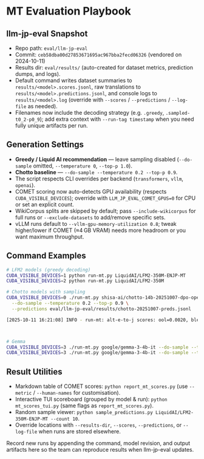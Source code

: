 # MT Evaluation Playbook

## llm-jp-eval Snapshot
- Repo path: `eval/llm-jp-eval`
- Commit: `ceb58dba00d27853671695ac967bba2fecd06326` (vendored on 2024-10-11)
- Results dir: `eval/results/` (auto-created for dataset metrics, prediction dumps, and logs).
- Default command writes dataset summaries to `results/<model>.scores.jsonl`, raw translations to `results/<model>.predictions.jsonl`, and console logs to `results/<model>.log` (override with `--scores` / `--predictions` / `--log-file` as needed).
- Filenames now include the decoding strategy (e.g. `.greedy`, `.sampled-t0_2-p0_9`); add extra context with `--run-tag timestamp` when you need fully unique artifacts per run.

## Generation Settings
- **Greedy / Liquid AI recommendation** — leave sampling disabled (`--do-sample` omitted, `--temperature 0`, `--top-p 1.0`).
- **Chotto baseline** — `--do-sample --temperature 0.2 --top-p 0.9`.
- The script respects CLI overrides per backend (`transformers`, `vllm`, `openai`).
- COMET scoring now auto-detects GPU availability (respects `CUDA_VISIBLE_DEVICES`); override with `LLM_JP_EVAL_COMET_GPUS=0` for CPU or set an explicit count.
- WikiCorpus splits are skipped by default; pass `--include-wikicorpus` for full runs or `--exclude-datasets` to add/remove specific sets.
- vLLM runs default to `--vllm-gpu-memory-utilization 0.8`; tweak higher/lower if COMET (≈4 GB VRAM) needs more headroom or you want maximum throughput.

## Command Examples
```bash
# LFM2 models (greedy decoding)
CUDA_VISIBLE_DEVICES=1 python run-mt.py LiquidAI/LFM2-350M-ENJP-MT
CUDA_VISIBLE_DEVICES=2 python run-mt.py LiquidAI/LFM2-350M

# Chotto models with sampling
CUDA_VISIBLE_DEVICES=0 ./run-mt.py shisa-ai/chotto-14b-20251007-dpo-openrlhf \
  --do-sample --temperature 0.2 --top-p 0.9 \
  --predictions eval/llm-jp-eval/results/chotto-20251007-preds.jsonl

[2025-10-11 16:21:08] INFO - run-mt: alt-e-to-j scores: ool=0.0020, bleu_ja=13.4076, bert_score_ja_f1=0.8631, comet_wmt22=0.9127



# Gemma
CUDA_VISIBLE_DEVICES=3 ./run-mt.py google/gemma-3-4b-it --do-sample --temperature 1.0
CUDA_VISIBLE_DEVICES=3 ./run-mt.py google/gemma-3-4b-it --do-sample --temperature 0.2
```

## Result Utilities
- Markdown table of COMET scores: `python report_mt_scores.py` (use `--metric` / `--human-names` for customisation).
- Interactive TUI scoreboard (grouped by model & run): `python mt_scores_tui.py` (same flags as `report_mt_scores.py`).
- Random sample viewer: `python sample_predictions.py LiquidAI/LFM2-350M-ENJP-MT --count 10`.
- Override locations with `--results-dir`, `--scores`, `--predictions`, or `--log-file` when runs are stored elsewhere.

Record new runs by appending the command, model revision, and output artifacts here so the team can reproduce results when llm-jp-eval updates.
